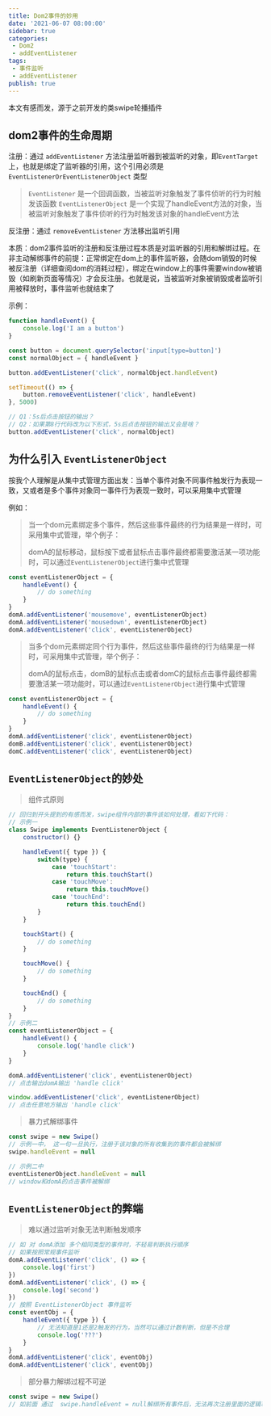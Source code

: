 ```yaml
---
title: Dom2事件的妙用
date: '2021-06-07 08:00:00'
sidebar: true
categories:
 - Dom2
 - addEventListener
tags:
 - 事件监听
 - addEventListener
publish: true
---
```


本文有感而发，源于之前开发的类swipe轮播插件

## dom2事件的生命周期

注册：通过 `addEventListener` 方法注册监听器到被监听的对象，即`EventTarget`上，也就是绑定了监听器的引用，这个引用必须是`EventListenerOrEventListenerObject` 类型
> 
> `EventListener` 是一个回调函数，当被监听对象触发了事件侦听的行为时触发该函数
>  `EventListenerObject` 是一个实现了handleEvent方法的对象，当被监听对象触发了事件侦听的行为时触发该对象的handleEvent方法

反注册：通过 `removeEventListener` 方法移出监听引用

本质：dom2事件监听的注册和反注册过程本质是对监听器的引用和解绑过程。在非主动解绑事件的前提：正常绑定在dom上的事件监听器，会随dom销毁的时候被反注册（详细查阅dom的消耗过程），绑定在window上的事件需要window被销毁（如刷新页面等情况）才会反注册。也就是说，当被监听对象被销毁或者监听引用被释放时，事件监听也就结束了

示例：
```javascript
function handleEvent() {
    console.log('I am a button') 
}

const button = document.querySelector('input[type=button]')
const normalObject = { handleEvent }

button.addEventListener('click', normalObject.handleEvent)

setTimeout(() => {
    button.removeEventListener('click', handleEvent)
}, 5000)

// Q1：5s后点击按钮的输出？
// Q2：如果第8行代码改为以下形式，5s后点击按钮的输出又会是啥？
button.addEventListener('click', normalObject)
```

## 为什么引入 `EventListenerObject`
按我个人理解是从集中式管理方面出发：当单个事件对象不同事件触发行为表现一致，又或者是多个事件对象同一事件行为表现一致时，可以采用集中式管理

例如：
> 当一个dom元素绑定多个事件，然后这些事件最终的行为结果是一样时，可采用集中式管理，举个例子：
> 
> domA的鼠标移动，鼠标按下或者鼠标点击事件最终都需要激活某一项功能时，可以通过`EventListenerObject`进行集中式管理
```javascript
const eventListenerObject = {
    handleEvent() {
        // do something
    }
}
domA.addEventListener('mousemove', eventListenerObject)
domA.addEventListener('mousedown', eventListenerObject)
domA.addEventListener('click', eventListenerObject)
```
 
  
> 当多个dom元素绑定同个行为事件，然后这些事件最终的行为结果是一样时，可采用集中式管理，举个例子：
> 
> domA的鼠标点击，domB的鼠标点击或者domC的鼠标点击事件最终都需要激活某一项功能时，可以通过`EventListenerObject`进行集中式管理
```javascript
const eventListenerObject = {
    handleEvent() {
        // do something
    }
}
domA.addEventListener('click', eventListenerObject)
domB.addEventListener('click', eventListenerObject)
domC.addEventListener('click', eventListenerObject)
```

## `EventListenerObject`的妙处

> 组件式原则
```javascript
// 回归到开头提到的有感而发，swipe组件内部的事件该如何处理，看如下代码：
// 示例一
class Swipe implements EventListenerObject {
    constructor() {}

    handleEvent({ type }) {
        switch(type) {
            case 'touchStart':
                return this.touchStart()
            case 'touchMove':
                return this.touchMove()
            case 'touchEnd':
                return this.touchEnd()
        }
    }

    touchStart() {
        // do something
    }

    touchMove() {
        // do something
    }

    touchEnd() {
        // do something
    }
}
// 示例二
const eventListenerObject = {
    handleEvent() {
        console.log('handle click')
    }
}

domA.addEventListener('click', eventListenerObject)
// 点击输出domA输出 'handle click'

window.addEventListener('click', eventListenerObject)
// 点击任意地方输出 'handle click'
```
> 
> 暴力式解绑事件
```javascript
const swipe = new Swipe()
// 示例一中， 这一句一旦执行，注册于该对象的所有收集到的事件都会被解绑
swipe.handleEvent = null

// 示例二中
eventListenerObject.handleEvent = null
// window和domA的点击事件被解绑
```

## `EventListenerObject`的弊端
> 难以通过监听对象无法判断触发顺序
```javascript
// 如 对 domA添加 多个相同类型的事件时，不轻易判断执行顺序
// 如果按照常规事件监听
domA.addEventListener('click', () => {
    console.log('first')
})
domA.addEventListener('click', () => {
    console.log('second')
})
// 按照 EventListenerObject 事件监听
const eventObj = {
    handleEvent({ type }) {
        // 无法知道是1还是2触发的行为，当然可以通过计数判断，但是不合理
        console.log('???')
    }
}
domA.addEventListener('click', eventObj)
domA.addEventListener('click', eventObj)
```
> 部分暴力解绑过程不可逆
```javascript
const swipe = new Swipe()
// 如前面 通过  swipe.handleEvent = null解绑所有事件后，无法再次注册里面的逻辑事件
```